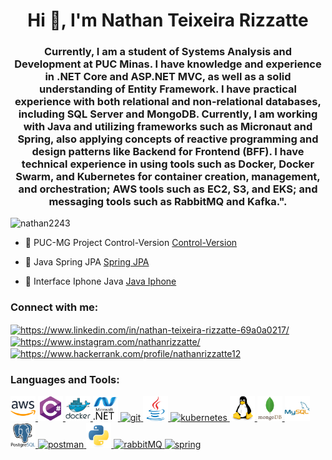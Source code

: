 <h1 align="center">Hi 👋, I'm Nathan Teixeira Rizzatte</h1>
<h3 align="center">Currently, I am a student of Systems Analysis and Development at PUC Minas. I have knowledge and experience in .NET Core and ASP.NET MVC, as well as a solid understanding of Entity Framework. I have practical experience with both relational and non-relational databases, including SQL Server and MongoDB. Currently, I am working with Java and utilizing frameworks such as Micronaut and Spring, also applying concepts of reactive programming and design patterns like Backend for Frontend (BFF). I have technical experience in using tools such as Docker, Docker Swarm, and Kubernetes for container creation, management, and orchestration; AWS tools such as EC2, S3, and EKS; and messaging tools such as RabbitMQ and Kafka.".</h3>

<p align="left"> <img src="https://komarev.com/ghpvc/?username=nathan2243&label=Profile%20views&color=0e75b6&style=flat" alt="nathan2243" /> </p>

- 🔭 PUC-MG Project Control-Version [Control-Version](https://github.com/ICEI-PUC-Minas-PMV-ADS/pmv-ads-2024-2-e4-proj-infra-t6-control-version/tree/Develop_Test)

- 🔭 Java Spring JPA [Spring JPA](https://github.com/Nathan2243/Desafio-java-spring-jpa/tree/main/lab-padroes-projeto-spring)

- 🔭 Interface Iphone Java [Java Iphone](https://github.com/Nathan2243/Iphone-Interface-Java)

<h3 align="left">Connect with me:</h3>
<p align="left">
<a href="https://linkedin.com/in/https://www.linkedin.com/in/nathan-teixeira-rizzatte-69a0a0217/" target="blank"><img align="center" src="https://raw.githubusercontent.com/rahuldkjain/github-profile-readme-generator/master/src/images/icons/Social/linked-in-alt.svg" alt="https://www.linkedin.com/in/nathan-teixeira-rizzatte-69a0a0217/" height="30" width="40" /></a>
<a href="https://instagram.com/https://www.instagram.com/nathanrizzatte/" target="blank"><img align="center" src="https://raw.githubusercontent.com/rahuldkjain/github-profile-readme-generator/master/src/images/icons/Social/instagram.svg" alt="https://www.instagram.com/nathanrizzatte/" height="30" width="40" /></a>
<a href="https://www.hackerrank.com/https://www.hackerrank.com/profile/nathanrizzatte12" target="blank"><img align="center" src="https://raw.githubusercontent.com/rahuldkjain/github-profile-readme-generator/master/src/images/icons/Social/hackerrank.svg" alt="https://www.hackerrank.com/profile/nathanrizzatte12" height="30" width="40" /></a>
</p>

<h3 align="left">Languages and Tools:</h3>
<p align="left"> <a href="https://aws.amazon.com" target="_blank" rel="noreferrer"> <img src="https://raw.githubusercontent.com/devicons/devicon/master/icons/amazonwebservices/amazonwebservices-original-wordmark.svg" alt="aws" width="40" height="40"/> </a> <a href="https://www.w3schools.com/cs/" target="_blank" rel="noreferrer"> <img src="https://raw.githubusercontent.com/devicons/devicon/master/icons/csharp/csharp-original.svg" alt="csharp" width="40" height="40"/> </a> <a href="https://www.docker.com/" target="_blank" rel="noreferrer"> <img src="https://raw.githubusercontent.com/devicons/devicon/master/icons/docker/docker-original-wordmark.svg" alt="docker" width="40" height="40"/> </a> <a href="https://dotnet.microsoft.com/" target="_blank" rel="noreferrer"> <img src="https://raw.githubusercontent.com/devicons/devicon/master/icons/dot-net/dot-net-original-wordmark.svg" alt="dotnet" width="40" height="40"/> </a> <a href="https://git-scm.com/" target="_blank" rel="noreferrer"> <img src="https://www.vectorlogo.zone/logos/git-scm/git-scm-icon.svg" alt="git" width="40" height="40"/> </a> <a href="https://www.java.com" target="_blank" rel="noreferrer"> <img src="https://raw.githubusercontent.com/devicons/devicon/master/icons/java/java-original.svg" alt="java" width="40" height="40"/> </a> <a href="https://kubernetes.io" target="_blank" rel="noreferrer"> <img src="https://www.vectorlogo.zone/logos/kubernetes/kubernetes-icon.svg" alt="kubernetes" width="40" height="40"/> </a> <a href="https://www.linux.org/" target="_blank" rel="noreferrer"> <img src="https://raw.githubusercontent.com/devicons/devicon/master/icons/linux/linux-original.svg" alt="linux" width="40" height="40"/> </a> <a href="https://www.mongodb.com/" target="_blank" rel="noreferrer"> <img src="https://raw.githubusercontent.com/devicons/devicon/master/icons/mongodb/mongodb-original-wordmark.svg" alt="mongodb" width="40" height="40"/> </a> <a href="https://www.mysql.com/" target="_blank" rel="noreferrer"> <img src="https://raw.githubusercontent.com/devicons/devicon/master/icons/mysql/mysql-original-wordmark.svg" alt="mysql" width="40" height="40"/> </a> <a href="https://www.postgresql.org" target="_blank" rel="noreferrer"> <img src="https://raw.githubusercontent.com/devicons/devicon/master/icons/postgresql/postgresql-original-wordmark.svg" alt="postgresql" width="40" height="40"/> </a> <a href="https://postman.com" target="_blank" rel="noreferrer"> <img src="https://www.vectorlogo.zone/logos/getpostman/getpostman-icon.svg" alt="postman" width="40" height="40"/> </a> <a href="https://www.python.org" target="_blank" rel="noreferrer"> <img src="https://raw.githubusercontent.com/devicons/devicon/master/icons/python/python-original.svg" alt="python" width="40" height="40"/> </a> <a href="https://www.rabbitmq.com" target="_blank" rel="noreferrer"> <img src="https://www.vectorlogo.zone/logos/rabbitmq/rabbitmq-icon.svg" alt="rabbitMQ" width="40" height="40"/> </a> <a href="https://spring.io/" target="_blank" rel="noreferrer"> <img src="https://www.vectorlogo.zone/logos/springio/springio-icon.svg" alt="spring" width="40" height="40"/> </a> </p>




